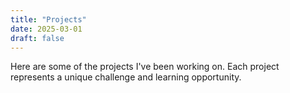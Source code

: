 ```yaml
---
title: "Projects"
date: 2025-03-01
draft: false
---
```


Here are some of the projects I've been working on. Each project represents a unique challenge and learning opportunity.

